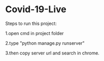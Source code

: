 # Covid-19-Live

Steps to run this project:

1.open cmd in project folder

2.type "python manage.py runserver"

3.then copy server url and search in chrome.

